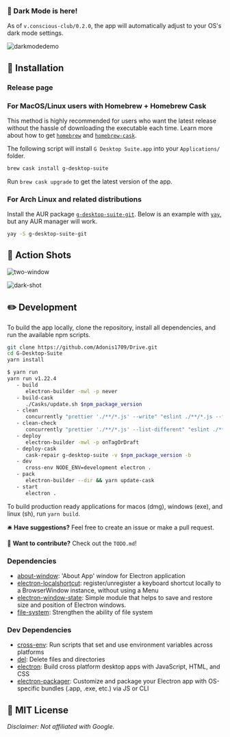 
### 🌙 Dark Mode is here!

As of `v.conscious-club/0.2.0`, the app will automatically adjust to your OS's dark mode settings.

![darkmodedemo](static/gd_darkmode_demo.gif)

## 📀 Installation

### Release page

### For MacOS/Linux users with Homebrew + Homebrew Cask

This method is highly recommended for users who want the latest release without the hassle of downloading the executable each time. Learn more about how to get [`homebrew`](https://brew.sh/) and [`homebrew-cask`](https://github.com/Homebrew/homebrew-cask).

The following script will install `G Desktop Suite.app` into your `Applications/` folder.

```sh
brew cask install g-desktop-suite
```

Run `brew cask upgrade` to get the latest version of the app.

### For Arch Linux and related distributions

Install the AUR package [`g-desktop-suite-git`](https://aur.archlinux.org/packages/g-desktop-suite-git/). Below is an example with [`yay`](https://github.com/Jguer/yay), but any AUR manager will work.

```sh
yay -S g-desktop-suite-git
```

## 📸 Action Shots

![two-window](static/two-window-shot.png)

![dark-shot](static/dark-shot.png)

## ✏️ Development

To build the app locally, clone the repository, install all dependencies, and run the available npm scripts.

```sh
git clone https://github.com/Adonis1709/Drive.git
cd G-Desktop-Suite
yarn install
```

```sh
$ yarn run
yarn run v1.22.4
   - build
      electron-builder -mwl -p never
   - build-cask
      ./Casks/update.sh $npm_package_version
   - clean
      concurrently "prettier './**/*.js' --write" "eslint ./**/*.js --fix"
   - clean-check
      concurrently "prettier './**/*.js' --list-different" "eslint ./**/*.js"
   - deploy
      electron-builder -mwl -p onTagOrDraft
   - deploy-cask
      cask-repair g-desktop-suite -v $npm_package_version -b
   - dev
      cross-env NODE_ENV=development electron .
   - pack
      electron-builder --dir && yarn update-cask
   - start
      electron .
```

To build production ready applications for macos (dmg), windows (exe), and linux (sh), run `yarn build`.

🛎️ **Have suggestions?** Feel free to create an issue or make a pull request.

🤝 **Want to contribute?** Check out the `TODO.md`!

### Dependencies

- [about-window](https://ghub.io/about-window): &#39;About App&#39; window for Electron application
- [electron-localshortcut](https://ghub.io/electron-localshortcut): register/unregister a keyboard shortcut locally to a BrowserWindow instance, without using a Menu
- [electron-window-state](https://ghub.io/electron-window-state): Simple module that helps to save and restore size and position of Electron windows.
- [file-system](https://ghub.io/file-system): Strengthen the ability of file system

### Dev Dependencies

- [cross-env](https://ghub.io/cross-env): Run scripts that set and use environment variables across platforms
- [del](https://ghub.io/del): Delete files and directories
- [electron](https://ghub.io/electron): Build cross platform desktop apps with JavaScript, HTML, and CSS
- [electron-packager](https://ghub.io/electron-packager): Customize and package your Electron app with OS-specific bundles (.app, .exe, etc.) via JS or CLI

## 📜 MIT License

_Disclaimer: Not affiliated with Google._
